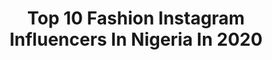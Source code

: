 ---
title: Top 10 Fashion Instagram Influencers In Nigeria In 2020
description: >-
  Find top fashion Instagram influencers in Nigeria in 2020. Most popular hashtags: #explore #explorepage #ankara #qurantine.
platform: Instagram
profiles:
  - username: "gramofeddie"
    fullname: >-
      Edwin Ekwere
    location: "Nigeria"
    followers: 6691
    engagement: 1535
    commentsToLikes: 0.066502
    id: ckap0l115qrra0i78rl9rjrwo
    verified: false
    hashtags: "#qurantine, #indaboski, #sky, #dreads"
  - username: "the_florentyna"
    fullname: >-
      Love
    location: "Nigeria"
    followers: 10376
    engagement: 1033
    commentsToLikes: 0.066204
    id: ck5hosbiqq54c0i11jfitgfmo
    verified: false
    hashtags: "#boxbraids, #ankara, #beyonc, #weddingguest"
  - username: "sonizyyy"
    fullname: >-
      Sonia❤️
    location: "Nigeria"
    followers: 10224
    engagement: 1401
    commentsToLikes: 0.065616
    id: ck8t0084aqedk0j78ivh4ah3j
    verified: false
    hashtags: "#trillervids, #dance, #explore, #explorepage"
  - username: "glamprince"
    fullname: >-
      snap/skype/twitter @glamprince
    location: "Nigeria"
    followers: 2041
    engagement: 1503
    commentsToLikes: 0.183793
    id: ck6tvg0z5m10k0j719qlnie68
    verified: false
    hashtags: "#bankheadentertainment, #grillatthepent, #skylounge, #abujafct"
  - username: "__maleeyah"
    fullname: >-
      Best Girl 💫
    location: "Nigeria"
    followers: 16248
    engagement: 1244
    commentsToLikes: 0.054148
    id: ck13666r74xxv0i19jy1rsj8s
    verified: false
    hashtags: "#makeupfanatic1, #melaninbeauitesunite, #ankarazone, #makeupaddiction"
  - username: "cheeamaka_xx"
    fullname: >-
      🦄Chinedu Chiamaka🦄
    location: "Nigeria"
    followers: 58046
    engagement: 488
    commentsToLikes: 0.031199
    id: ck5bxesc6nl3n0i11dwidntqr
    verified: false
    hashtags: "#siblings, #flashbackfriday"
  - username: "jamie_ikiah"
    fullname: >-
      AMARACHI
    location: "Nigeria"
    followers: 31921
    engagement: 531
    commentsToLikes: 0.066546
    id: ckap0kwtuqr7b0i78znoye4j6
    verified: false
    hashtags: "#glowup, #hair, #viral, #happy"
  - username: "akowo_du"
    fullname: >-
      𝒜𝓀𝑜𝓌𝑜 𝒟𝒶𝓃~𝒰𝑔𝑜🤍
    location: "Nigeria"
    followers: 9250
    engagement: 3145
    commentsToLikes: 0.040604
    id: ck5cgugo7pkhi0i11x1tnut78
    verified: false
    hashtags: "#simplyakowo, #outfitinspo, #birthdayqueen, #lanc"
  - username: "lateefwahbson"
    fullname: >-
      Wahab Lateef
    location: "Nigeria"
    followers: 8367
    engagement: 592
    commentsToLikes: 0.155410
    id: ck0tze8pyq0zm0i19kaytuda3
    verified: false
    hashtags: "#soccerforlife, #footballz, #gloin60seconds, #goldmytv"
  - username: "glow_riiee"
    fullname: >-
      ⓖⓛⓞⓡⓨ 🇳🇬
    location: "Nigeria"
    followers: 52526
    engagement: 892
    commentsToLikes: 0.028966
    id: ck6tvfx94m0fv0j71uiqgj1sa
    verified: false
    hashtags: "#brunette, #deletingsoon, #portrait, #giveaway"
---